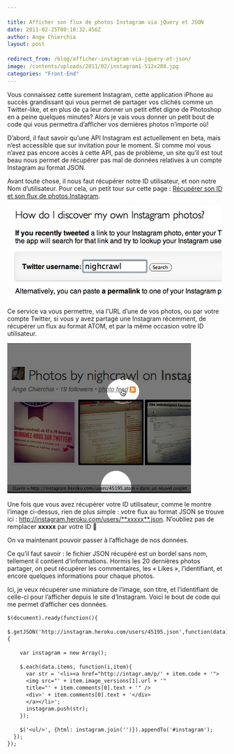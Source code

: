 ```yaml
---

title: Afficher son flux de photos Instagram via jQuery et JSON
date: 2011-02-25T00:10:32.456Z
author: Ange Chierchia
layout: post

redirect_from: /blog/afficher-instagram-via-jquery-et-json/
image: /contents/uploads/2011/02/instagram1-512x288.jpg
categories: "Front-End"
---
```

Vous connaissez cette surement Instagram, cette application iPhone au succès grandissant qui vous permet de partager vos clichés comme un Twitter-like, et en plus de ça leur donner un petit effet digne de Photoshop en a peine quelques minutes? Alors je vais vous donner un petit bout de code qui vous permettra d&rsquo;afficher vos dernières photos n&rsquo;importe où!<!--more-->

D&rsquo;abord, il faut savoir qu&rsquo;une API Instagram est actuellement en beta, mais n&rsquo;est accessible que sur invitation pour le moment. Si comme moi vous n&rsquo;avez pas encore accès à cette API, pas de problème, un site qu&rsquo;il est tout beau nous permet de récupérer pas mal de données relatives à un compte Instagram au format JSON.

Avant toute chose, il nous faut récupérer notre ID utilisateur, et non notre Nom d&rsquo;utilisateur. Pour cela, un petit tour sur cette page : <a title="Récupérer son flux Instagram" href="http://instagram.heroku.com/help" target="_blank">Récupérer son ID et son flux de photos Instagram</a>.

<img title="recup-flux-photo-instagram" src="/contents/uploads/recup-flux-photo-instagram.jpg?resize=493%2C216" alt="" data-recalc-dims="1" />

Ce service va vous permettre, via l&rsquo;URL d&rsquo;une de vos photos, ou par votre compte Twitter, si vous y avez partagé une Instagram récemment, de récupérer un flux au format ATOM, et par la même occasion votre ID utilisateur.

<img class="size-full wp-image-1119 alignnone" title="recuperer-instagram-userid" src="/contents/uploads/2011/02/recuperer-instagram-userid.png?fit=422%2C343" alt="" data-recalc-dims="1" />

Une fois que vous avez récupérer votre ID utilisateur, comme le montre l&rsquo;image ci-dessus, rien de plus simple : votre flux au format JSON se trouve ici : http://instagram.heroku.com/users/**xxxxx**.json. N&rsquo;oubliez pas de remplacer **xxxxx** par votre ID 

On va maintenant pouvoir passer à l&rsquo;affichage de nos données.

Ce qu&rsquo;il faut savoir : le fichier JSON récupéré est un bordel sans nom, tellement il contient d&rsquo;informations. Hormis les 20 dernières photos partager, on peut récupérer les commentaires, les &laquo;&nbsp;Likes&nbsp;&raquo;, l&rsquo;identifiant, et encore quelques informations pour chaque photos.

Ici, je veux récupérer une miniature de l&rsquo;image, son titre, et l&rsquo;identifiant de celle-ci pour l&rsquo;afficher depuis le site d&rsquo;Instagram. Voici le bout de code qui me permet d&rsquo;afficher ces données.

    $(document).ready(function(){
      $.getJSON('http://instagram.heroku.com/users/45195.json',function(data){

        var instagram = new Array();

        $.each(data.items, function(i,item){
          var str = '<li><a href="http://intagr.am/p/' + item.code + '">
          <img src="' + item.image_versions[1].url + '"
          title="' + item.comments[0].text + '" />
          <div>' + item.comments[0].text + '</div>
          </a></li>';
          instagram.push(str);
        });

        $('<ul/>', {html: instagram.join('')}).appendTo('#instagram');
      });
    });